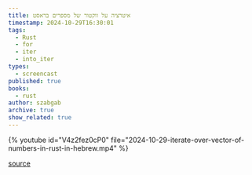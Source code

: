 ```yaml
---
title: איטרציה על ווקטור של מספרים בראסט
timestamp: 2024-10-29T16:30:01
tags:
  - Rust
  - for
  - iter
  - into_iter
types:
  - screencast
published: true
books:
  - rust
author: szabgab
archive: true
show_related: true
---
```


{% youtube id="V4z2fez0cP0" file="2024-10-29-iterate-over-vector-of-numbers-in-rust-in-hebrew.mp4" %}



[source](https://rust.code-maven.com/slides/rust/iterate-over-vector-of-numbers.html)
